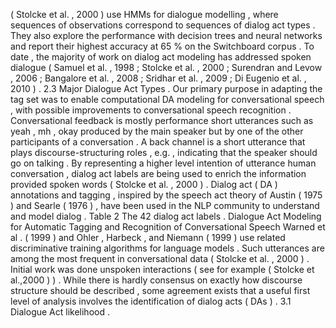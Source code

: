 ( Stolcke et al. , 2000 ) use HMMs for dialogue modelling , where sequences of observations correspond to sequences of dialog act types . 
They also explore the performance with decision trees and neural networks and report their highest accuracy at 65 % on the Switchboard corpus . 
To date , the majority of work on dialog act modeling has addressed spoken dialogue ( Samuel et al. , 1998 ; Stolcke et al. , 2000 ; Surendran and Levow , 2006 ; Bangalore et al. , 2008 ; Sridhar et al. , 2009 ; Di Eugenio et al. , 2010 ) . 
2.3 Major Dialogue Act Types . 
Our primary purpose in adapting the tag set was to enable computational DA modeling for conversational speech , with possible improvements to conversational speech recognition . 
Conversational feedback is mostly performance short utterances such as yeah , mh , okay produced by the main speaker but by one of the other participants of a conversation . 
A back channel is a short utterance that plays discourse-structuring roles , e.g. , indicating that the speaker should go on talking . 
By representing a higher level intention of utterance human conversation , dialog act labels are being used to enrich the information provided spoken words ( Stolcke et al. , 2000 ) . 
Dialog act ( DA ) annotations and tagging , inspired by the speech act theory of Austin ( 1975 ) and Searle ( 1976 ) , have been used in the NLP community to understand and model dialog . 
Table 2 The 42 dialog act labels . 
Dialogue Act Modeling for Automatic Tagging and Recognition of Conversational Speech
Warned et al . ( 1999 ) and Ohler , Harbeck , and Niemann ( 1999 ) use related discriminative training algorithms for language models . 
Such utterances are among the most frequent in conversational data ( Stolcke et al. , 2000 ) . 
Initial work was done unspoken interactions ( see for example ( Stolcke et al.,2000 ) ) . 
While there is hardly consensus on exactly how discourse structure should be described , some agreement exists that a useful first level of analysis involves the identification of dialog acts ( DAs ) . 
3.1 Dialogue Act likelihood . 